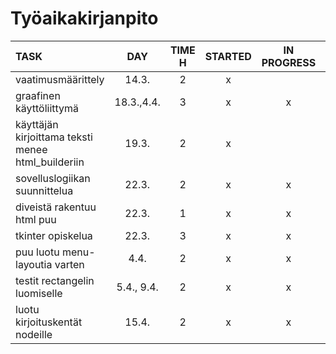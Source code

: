 # Työaikakirjanpito

| TASK               | DAY   | TIME H | STARTED  | IN PROGRESS | DONE |
| :----------------- | :---: | :----: | :------: | :---------: | :---:|
| vaatimusmäärittely | 14.3. | 2      | x        |             | x    |
| graafinen käyttöliittymä | 18.3.,4.4. | 3 | x | x | |
| käyttäjän kirjoittama teksti menee html_builderiin | 19.3. | 2 | x |  |x |
| sovelluslogiikan suunnittelua | 22.3. | 2      | x        | x            |     |
| diveistä rakentuu html puu | 22.3. | 1      | x        | x            |     |
| tkinter opiskelua | 22.3. | 3      | x        | x            |     |
| puu luotu menu-layoutia varten | 4.4. | 2 | x | x |  |
| testit rectangelin luomiselle | 5.4., 9.4. | 2 | x | x | |
| luotu kirjoituskentät nodeille | 15.4. | 2 | x | x | x |

